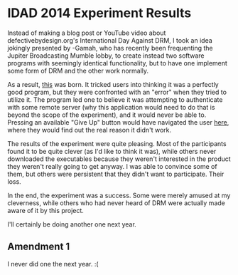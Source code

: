 <title>IDAD 2014 Experiment Results - That GNU+Linux Guy</title>

IDAD 2014 Experiment Results
============================

Instead of making a blog post or YouTube video about defectivebydesign.org's
International Day Against DRM, I took an idea jokingly presented by -Gamah, who
has recently been frequenting the Jupiter Broadcasting Mumble lobby, to create
instead two software programs with seemingly identical functionality, but to
have one implement some form of DRM and the other work normally.

As a result, [this](/events/idad.html) was born. It tricked users into thinking
it was a perfectly good program, but they were confronted with an "error" when
they tried to utilize it. The program led one to believe it was attempting to
authenticate with some remote server (why this application would need to do that
is beyond the scope of the experiment), and it would never be able to. Pressing
an available "Give Up" button would have navigated the user 
[here](/events/idad2014.html), where they would find out the real reason it
didn't work.

The results of the experiment were quite pleasing. Most of the participants
found it to be quite clever (as I'd like to think it was), while others never
downloaded the executables because they weren't interested in the product they
weren't really going to get anyway. I was able to convince some of them, but
others were persistent that they didn't want to participate. Their loss.

In the end, the experiment was a success. Some were merely amused at my
cleverness, while others who had never heard of DRM were actually made aware of
it by this project.

I'll certainly be doing another one next year.

Amendment 1
-----------

I never did one the next year. :(
